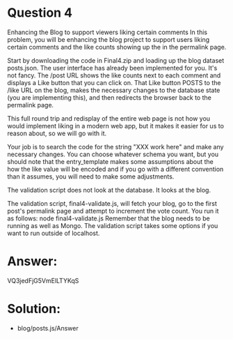 # Question 4

Enhancing the Blog to support viewers liking certain comments
In this problem, you will be enhancing the blog project to support users liking certain comments and the like counts showing up the in the permalink page. 

Start by downloading the code in Final4.zip and loading up the blog dataset posts.json. The user interface has already been implemented for you. It's not fancy. The /post URL shows the like counts next to each comment and displays a Like button that you can click on. That Like button POSTS to the /like URL on the blog, makes the necessary changes to the database state (you are implementing this), and then redirects the browser back to the permalink page. 

This full round trip and redisplay of the entire web page is not how you would implement liking in a modern web app, but it makes it easier for us to reason about, so we will go with it. 

Your job is to search the code for the string "XXX work here" and make any necessary changes. You can choose whatever schema you want, but you should note that the entry_template makes some assumptions about the how the like value will be encoded and if you go with a different convention than it assumes, you will need to make some adjustments. 

The validation script does not look at the database. It looks at the blog. 

The validation script, final4-validate.js, will fetch your blog, go to the first post's permalink page and attempt to increment the vote count. You run it as follows:
node final4-validate.js
Remember that the blog needs to be running as well as Mongo. The validation script takes some options if you want to run outside of localhost. 

# Answer:
VQ3jedFjG5VmElLTYKqS

# Solution:
- blog/posts.js/Answer

